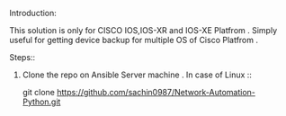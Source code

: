 Introduction:

This solution is only for CISCO IOS,IOS-XR and IOS-XE Platfrom .
Simply useful for getting device backup for multiple OS of Cisco Platfrom .

Steps::


1) Clone the repo on Ansible Server machine .
  In case of Linux ::
  
   git clone https://github.com/sachin0987/Network-Automation-Python.git
  
